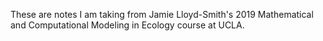 These are notes I am taking from Jamie Lloyd-Smith's 2019 Mathematical and Computational Modeling in Ecology course at UCLA.
